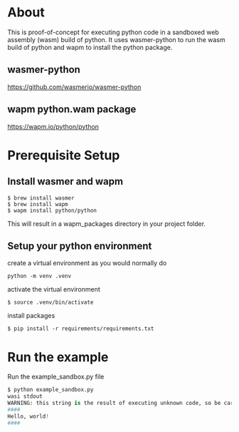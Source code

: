 # About

This is proof-of-concept for executing python code in a sandboxed web assembly (wasm) build of python.
It uses wasmer-python to  run the wasm build of python and wapm to install the python package.

## wasmer-python
https://github.com/wasmerio/wasmer-python

## wapm python.wam package
https://wapm.io/python/python

# Prerequisite Setup
## Install wasmer and wapm

```shell
$ brew install wasmer
$ brew install wapm
$ wapm install python/python
```

This will result in a wapm_packages directory in your project folder.

## Setup your python environment

create a virtual environment as you would normally do
```shell
python -m venv .venv
```

activate the virtual environment
```shell
$ source .venv/bin/activate
```

install packages
```shell
$ pip install -r requirements/requirements.txt
```

# Run the example

Run the example_sandbox.py file
```python
$ python example_sandbox.py
wasi stdout
WARNING: this string is the result of executing unknown code, so be careful how you use it!
####
Hello, world!
####
```

